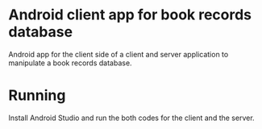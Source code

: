 # Android client app for book records database
Android app for the client side of a client and server application to manipulate a book records database.

# Running
Install Android Studio and run the both codes for the client and the server.

